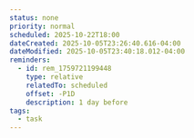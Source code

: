 ```yaml
---
status: none
priority: normal
scheduled: 2025-10-22T18:00
dateCreated: 2025-10-05T23:26:40.616-04:00
dateModified: 2025-10-05T23:40:18.012-04:00
reminders:
  - id: rem_1759721199448
    type: relative
    relatedTo: scheduled
    offset: -P1D
    description: 1 day before
tags:
  - task
---
```


